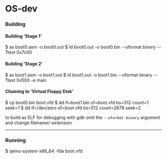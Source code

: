 # OS-dev

### Building

#### Building 'Stage 1'
$ as boot0.asm -o boot0.out
$ ld boot0.out -o boot0.bin --oformat binary --Ttext 0x7c00

#### Building 'Stage 2'
$ as boot1.asm -o boot1.out
$ ld boot1.out -o boot1.bin --oformat binary --Ttext 0x500 -e main

#### Chaining to 'Virtual Floppy Disk'
$ cp boot0.bin boot.vfd
$ dd if=boot1.bin of=boot.vfd bs=512 count=1 seek=1
$ dd if=/dev/zero of=boot.vfd bs=512 count=2878 seek=2

to build as ELF for debugging with gdb omit the `--oformat binary` argument and change filename/-extension

---

### Running

$ qemu-system-x86_64 -fda boot.vfd
